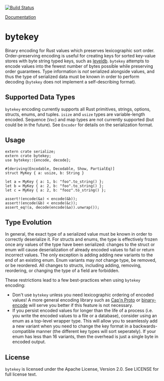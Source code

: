 [![Build Status](https://travis-ci.org/danburkert/bytekey.svg?branch=master)](https://travis-ci.org/danburkert/bytekey)

[Documentation](http://rust-ci.org/danburkert/bytekey/doc/bytekey/)

# bytekey

Binary encoding for Rust values which preserves lexicographic sort order. Order-preserving encoding
is useful for creating keys for sorted key-value stores with byte string typed keys, such as
[leveldb](https://github.com/google/leveldb). `bytekey` attempts to encode values into the fewest
number of bytes possible while preserving order guarantees. Type information is *not* serialized
alongside values, and thus the type of serialized data must be known in order to perform decoding
(`bytekey` does not implement a self-describing format).

## Supported Data Types

`bytekey` encoding currently supports all Rust primitives, strings, options, structs, enums, and
tuples. `isize` and `usize` types are variable-length encoded. Sequence (`Vec`) and map types are
not currently supported (but could be in the future). See `Encoder` for details on the
serialization format.

## Usage

```
extern crate serialize;
extern crate bytekey;
use bytekey::{encode, decode};

#[deriving(Encodable, Decodable, Show, PartialEq)]
struct MyKey { a: usize, b: String }

let a = MyKey { a: 1, b: "foo".to_string() };
let b = MyKey { a: 2, b: "foo".to_string() };
let c = MyKey { a: 2, b: "fooz".to_string() };

assert!(encode(&a) < encode(&b));
assert!(encode(&b) < encode(&c));
assert_eq!(a, decode(encode(&a)).unwrap());
```

## Type Evolution

In general, the exact type of a serialized value must be known in order to correctly deserialize
it. For structs and enums, the type is effectively frozen once any values of the type have been
serialized: changes to the struct or enum will cause deserialization of already encoded values
to fail or return incorrect values. The only exception is adding adding new variants to the end
of an existing enum. Enum variants may *not* change type, be removed, or be reordered. All
changes to structs, including adding, removing, reordering, or changing the type of a field are
forbidden.

These restrictions lead to a few best-practices when using `bytekey` encoding:

* Don't use `bytekey` unless you need lexicographic ordering of encoded values! A more
general encoding library such as [Cap'n Proto](https://github.com/dwrensha/capnproto-rust) or
[binary-encode](https://github.com/TyOverby/binary-encode) will serve you better if this
feature is not necessary.
* If you persist encoded values for longer than the life of a process (i.e. you write the
encoded values to a file or a database), consider using an enum as a top-level wrapper type.
This will allow you to seamlessly add a new variant when you need to change the key format in a
backwards-compatible manner (the different key types will sort seperately). If your enum has
less than 16 variants, then the overhead is just a single byte in encoded output.

## License

`bytekey` is licensed under the Apache License, Version 2.0. See LICENSE for full license text.
